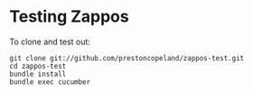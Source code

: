 # Testing Zappos

To clone and test out:

    git clone git://github.com/prestoncopeland/zappos-test.git
    cd zappos-test
    bundle install
    bundle exec cucumber